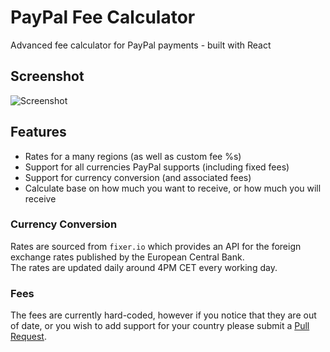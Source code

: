 # PayPal Fee Calculator

Advanced fee calculator for PayPal payments - built with React

## Screenshot

![Screenshot](https://raw.githubusercontent.com/overint/paypal-fee-calc/master/screenshot.png)

## Features

 - Rates for a many regions (as well as custom fee %s)
 - Support for all currencies PayPal supports (including fixed fees) 
 - Support for currency conversion (and associated fees)
 - Calculate base on how much you want to receive, or how much you will receive

### Currency Conversion

Rates are sourced from `fixer.io` which provides an API for the foreign exchange rates published by the European 
Central Bank.  
The rates are updated daily around 4PM CET every working day.

### Fees

The fees are currently hard-coded, however if you notice that they are out of date, or you wish to add support for 
your country please submit a [Pull Request](https://github.com/overint/paypal-fee-calc/pulls).
